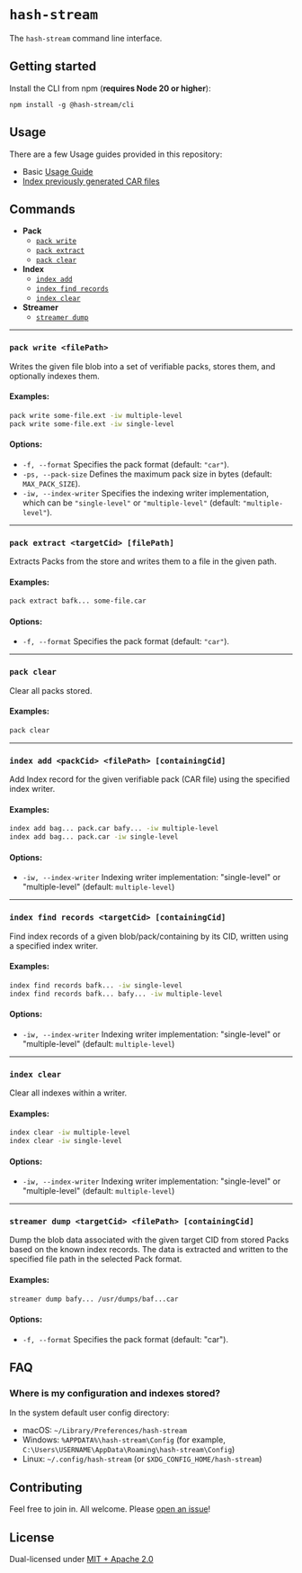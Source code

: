 # `hash-stream`

The `hash-stream` command line interface.

## Getting started

Install the CLI from npm (**requires Node 20 or higher**):

```console
npm install -g @hash-stream/cli
```

## Usage

There are a few Usage guides provided in this repository:

- Basic [Usage Guide](./BASIC_USAGE.md)
- [Index previously generated CAR files](./PREVIOUSLY_GENERATED_CAR_INDEXING_USAGE.md)

## Commands

- **Pack**
  - [`pack write`](#pack-write-filepath)
  - [`pack extract`](#pack-extract-targetcid-filepath)
  - [`pack clear`](#pack-clear)
- **Index**
  - [`index add`](#index-add-packcid-filepath-containingcid)
  - [`index find records`](#index-find-records-targetcid-containingcid)
  - [`index clear`](#index-clear)
- **Streamer**
  - [`streamer dump`](#streamer-dump-targetcid-filepath-containingcid)

---

### `pack write <filePath>`

Writes the given file blob into a set of verifiable packs, stores them, and optionally indexes them.

#### Examples:

```sh
pack write some-file.ext -iw multiple-level
pack write some-file.ext -iw single-level
```

#### Options:

- `-f, --format` Specifies the pack format (default: `"car"`).
- `-ps, --pack-size` Defines the maximum pack size in bytes (default: `MAX_PACK_SIZE`).
- `-iw, --index-writer` Specifies the indexing writer implementation, which can be `"single-level"` or `"multiple-level"` (default: `"multiple-level"`).

---

### `pack extract <targetCid> [filePath]`

Extracts Packs from the store and writes them to a file in the given path.

#### Examples:

```sh
pack extract bafk... some-file.car
```

#### Options:

- `-f, --format` Specifies the pack format (default: `"car"`).

---

### `pack clear`

Clear all packs stored.

#### Examples:

```sh
pack clear
```

---

### `index add <packCid> <filePath> [containingCid]`

Add Index record for the given verifiable pack (CAR file) using the specified index writer.

#### Examples:

```sh
index add bag... pack.car bafy... -iw multiple-level
index add bag... pack.car -iw single-level
```

#### Options:

- `-iw, --index-writer` Indexing writer implementation: "single-level" or "multiple-level" (default: `multiple-level`)

---

### `index find records <targetCid> [containingCid]`

Find index records of a given blob/pack/containing by its CID, written using a specified index writer.

#### Examples:

```sh
index find records bafk... -iw single-level
index find records bafk... bafy... -iw multiple-level
```

#### Options:

- `-iw, --index-writer` Indexing writer implementation: "single-level" or "multiple-level" (default: `multiple-level`)

---

### `index clear`

Clear all indexes within a writer.

#### Examples:

```sh
index clear -iw multiple-level
index clear -iw single-level
```

#### Options:

- `-iw, --index-writer` Indexing writer implementation: "single-level" or "multiple-level" (default: `multiple-level`)

---

### `streamer dump <targetCid> <filePath> [containingCid]`

Dump the blob data associated with the given target CID from stored Packs based on the known index records.
The data is extracted and written to the specified file path in the selected Pack format.

#### Examples:

```sh
streamer dump bafy... /usr/dumps/baf...car
```

#### Options:

- `-f, --format` Specifies the pack format (default: "car").

## FAQ

### Where is my configuration and indexes stored?

In the system default user config directory:

- macOS: `~/Library/Preferences/hash-stream`
- Windows: `%APPDATA%\hash-stream\Config` (for example, `C:\Users\USERNAME\AppData\Roaming\hash-stream\Config`)
- Linux: `~/.config/hash-stream` (or `$XDG_CONFIG_HOME/hash-stream`)

## Contributing

Feel free to join in. All welcome. Please [open an issue](https://github.com/vasco-santos/hash-stream/issues)!

## License

Dual-licensed under [MIT + Apache 2.0](https://github.com/vasco-santos/hash-stream/blob/main/license.md)
